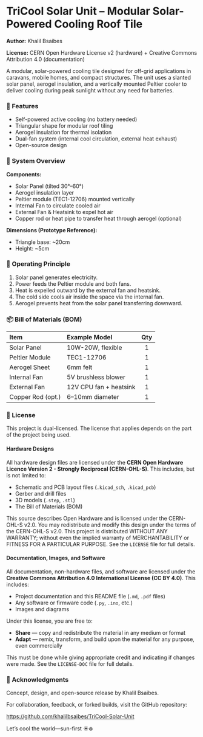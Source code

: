 # TriCool Solar Unit – Modular Solar-Powered Cooling Roof Tile

**Author:** Khalil Bsaibes

**License:** CERN Open Hardware License v2 (hardware) + Creative Commons Attribution 4.0 (documentation)

A modular, solar-powered cooling tile designed for off-grid applications in caravans, mobile homes, and compact structures. The unit uses a slanted solar panel, aerogel insulation, and a vertically mounted Peltier cooler to deliver cooling during peak sunlight without any need for batteries.

### 🔧 Features

* Self-powered active cooling (no battery needed)
* Triangular shape for modular roof tiling
* Aerogel insulation for thermal isolation
* Dual-fan system (internal cool circulation, external heat exhaust)
* Open-source design

### 🧱 System Overview

**Components:**

* Solar Panel (tilted 30°–60°)
* Aerogel insulation layer
* Peltier module (TEC1-12706) mounted vertically
* Internal Fan to circulate cooled air
* External Fan & Heatsink to expel hot air
* Copper rod or heat pipe to transfer heat through aerogel (optional)

**Dimensions (Prototype Reference):**

* Triangle base: ~20cm
* Height: ~5cm

### 🔁 Operating Principle

1.  Solar panel generates electricity.
2.  Power feeds the Peltier module and both fans.
3.  Heat is expelled outward by the external fan and heatsink.
4.  The cold side cools air inside the space via the internal fan.
5.  Aerogel prevents heat from the solar panel transferring downward.

### 📦 Bill of Materials (BOM)

| **Item** | **Example Model** | **Qty** |
| :---------------- | :--------------------- | :-----: |
| Solar Panel       | 10W-20W, flexible      |    1    |
| Peltier Module    | TEC1-12706             |    1    |
| Aerogel Sheet     | 6mm felt               |    1    |
| Internal Fan      | 5V brushless blower    |    1    |
| External Fan      | 12V CPU fan + heatsink |    1    |
| Copper Rod (opt.) | 6–10mm diameter        |    1    |

### 📜 License

This project is dual-licensed. The license that applies depends on the part of the project being used.

#### Hardware Designs

All hardware design files are licensed under the **CERN Open Hardware Licence Version 2 - Strongly Reciprocal (CERN-OHL-S)**. This includes, but is not limited to:

* Schematic and PCB layout files (`.kicad_sch`, `.kicad_pcb`)
* Gerber and drill files
* 3D models (`.step`, `.stl`)
* The Bill of Materials (BOM)

This source describes Open Hardware and is licensed under the CERN-OHL-S v2.0. You may redistribute and modify this design under the terms of the CERN-OHL-S v2.0. This project is distributed WITHOUT ANY WARRANTY; without even the implied warranty of MERCHANTABILITY or FITNESS FOR A PARTICULAR PURPOSE. See the `LICENSE` file for full details.

#### Documentation, Images, and Software

All documentation, non-hardware files, and software are licensed under the **Creative Commons Attribution 4.0 International License (CC BY 4.0)**. This includes:

* Project documentation and this README file (`.md`, `.pdf` files)
* Any software or firmware code (`.py`, `.ino`, etc.)
* Images and diagrams

Under this license, you are free to:

* **Share** — copy and redistribute the material in any medium or format
* **Adapt** — remix, transform, and build upon the material for any purpose, even commercially

This must be done while giving appropriate credit and indicating if changes were made. See the `LICENSE-DOC` file for full details.

### 🙌 Acknowledgments

Concept, design, and open-source release by Khalil Bsaibes.

For collaboration, feedback, or forked builds, visit the GitHub repository:

<https://github.com/khalilbsaibes/TriCool-Solar-Unit>

Let’s cool the world—sun-first ☀️❄️

